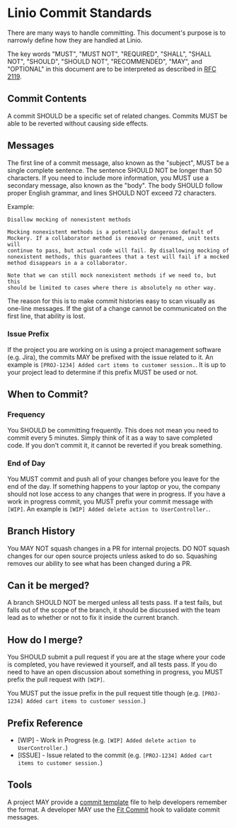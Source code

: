 # Linio Commit Standards
There are many ways to handle committing. This document's purpose is to narrowly define how they are handled at Linio.

The key words "MUST", "MUST NOT", "REQUIRED", "SHALL", "SHALL NOT", "SHOULD",
"SHOULD NOT", "RECOMMENDED", "MAY", and "OPTIONAL" in this document are to be
interpreted as described in [RFC 2119](http://www.ietf.org/rfc/rfc2119.txt).

## Commit Contents
A commit SHOULD be a specific set of related changes. Commits MUST be able to be reverted without causing side effects.

## Messages
The first line of a commit message, also known as the "subject", MUST be a single complete sentence. The sentence
SHOULD NOT be longer than 50 characters. If you need to include more information, you MUST use a secondary message,
also known as the "body". The body SHOULD follow proper English grammar, and lines SHOULD NOT exceed 72 characters.

Example:

```
Disallow mocking of nonexistent methods

Mocking nonexistent methods is a potentially dangerous default of
Mockery. If a collaborator method is removed or renamed, unit tests will
continue to pass, but actual code will fail. By disallowing mocking of
nonexistent methods, this guarantees that a test will fail if a mocked
method disappears in a a collaborator.

Note that we can still mock nonexistent methods if we need to, but this
should be limited to cases where there is absolutely no other way.
```

The reason for this is to make commit histories easy to scan visually as one-line messages. If the gist of a change
cannot be communicated on the first line, that ability is lost.

### Issue Prefix
If the project you are working on is using a project management software (e.g. Jira), the commits MAY be prefixed with the issue related to it. An example is `[PROJ-1234] Added cart items to customer session.`. It is up to your project lead to determine if this prefix MUST be used or not.

## When to Commit?
### Frequency
You SHOULD be committing frequently. This does not mean you need to commit every 5 minutes. Simply think of it as a way to save completed code. If you don't commit it, it cannot be reverted if you break something.

### End of Day
You MUST commit and push all of your changes before you leave for the end of the day. If something happens to your laptop or you, the company should not lose access to any changes that were in progress. If you have a work in progress commit, you MUST prefix your commit message with `[WIP]`. An example is `[WIP] Added delete action to UserController.`.

## Branch History
You MAY NOT squash changes in a PR for internal projects. DO NOT squash changes for our open source projects unless asked to do so. Squashing removes our ability to see what has been changed during a PR.

## Can it be merged?
A branch SHOULD NOT be merged unless all tests pass. If a test fails, but falls out of the scope of the branch, it should be discussed with the team lead as to whether or not to fix it inside the current branch.

## How do I merge?
You SHOULD submit a pull request if you are at the stage where your code is completed, you have reviewed it yourself, and all tests pass. If you do need to have an open discussion about something in progress, you MUST prefix the pull request with `[WIP]`.

You MUST put the issue prefix in the pull request title though (e.g. `[PROJ-1234] Added cart items to customer session.`)

## Prefix Reference
- [WIP] - Work in Progress (e.g. `[WIP] Added delete action to UserController.`)
- [ISSUE] - Issue related to the commit (e.g. `[PROJ-1234] Added cart items to customer session.`)

## Tools
A project MAY provide a [commit template](http://codeinthehole.com/writing/a-useful-template-for-commit-messages/) file
to help developers remember the format. A developer MAY use the [Fit Commit](https://github.com/m1foley/fit-commit) hook
to validate commit messages.
